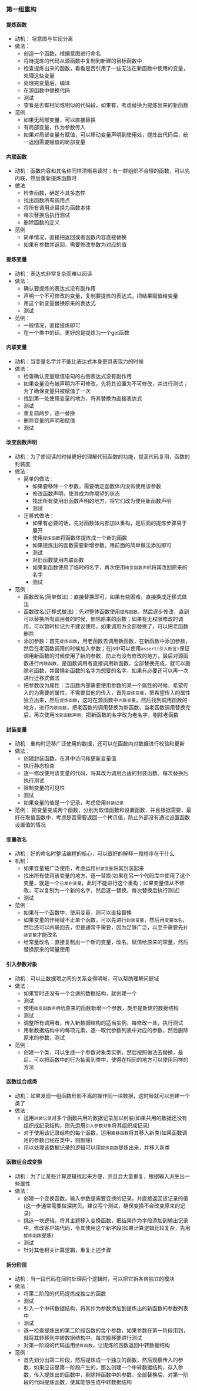 ### 第一组重构

#### 提炼函数

- 动机： 将意图与实现分离
- 做法：
  - 创造一个函数，根据意图进行命名
  - 将待提炼的代码从源函数中复制到新建的目标函数中
  - 检查提炼出来的函数，看看是否引用了一些无法在新函数中使用的变量，处理这些变量
  - 处理完变量后，编译
  - 在源函数中替换代码
  - 测试
  - 查看是否有相同或相似的代码段，如果有，考虑替换为提炼出来的新函数
- 范例
  - 如果无局部变量，可以直接替换
  - 有局部变量，作为参数传入
  - 如果对局部变量有赋值，可以移动变量声明到使用处，提炼出代码后，统一返回需要赋值的局部变量

#### 内联函数

- 动机：函数内容和其名称同样清晰易读时；有一群组织不合理的函数，可以先内联，然后重新提炼函数时
- 做法
  - 检查函数，确定不具多态性
  - 找出函数所有调用点
  - 将所有调用点替换为函数本体
  - 每次替换后执行测试
  - 删除函数的定义
- 范例
  - 简单情况，直接把返回或者函数内容直接替换
  - 如果有参数并返回，需要修改参数为对应的值

#### 提炼变量

- 动机：表达式非常复杂而难以阅读
- 做法：
  - 确认要提炼的表达式没有副作用
  - 声明一个不可修改的变量，复制要提炼的表达式，把结果赋值给变量
  - 用这个新变量替换原来的表达式
  - 测试
- 范例：
  - 一般情况，直接提炼即可
  - 在一个类中的话，更好的是提炼为一个get函数


#### 内联变量

- 动机：当变量名字并不能比表达式本身更具表现力的时候
- 做法：
  - 检查确认变量赋值语句的右侧表达式没有副作用
  - 如果变量没有被声明为不可修改，先将其设置为不可修改，并进行测试；为了确保变量只被赋值了一次
  - 找到第一处使用变量的地方，将其替换为直接表达式
  - 测试
  - 重复前两步，逐一替换
  - 删除变量的声明和赋值
  - 测试

#### 改变函数声明

- 动机：为了使阅读的时候更好的理解代码函数的功能，提高代码复用，函数的封装度
- 做法：
  - 简单的做法：
    - 如果要移除一个参数，需要确定函数体内没有使用该参数
    - 修改函数声明，使其成为你期望的状态
    - 找出所有使用旧函数声明的地方，将它们改为使用新函数声明
    - 测试
  - 迁移式做法：
    - 如果有必要的话，先对函数体内部加以重构，是后面的提炼步骤易于展开
    - 使用`提炼函数`将函数体提炼成一个新的函数
    - 如果提炼出的函数需要新增参数，用前面的简单做法添加即可
    - 测试
    - 对旧函数使用内联函数
    - 如果新函数使用了临时的名字，再次使用`改变函数声明`将其改回原来的名字
    - 测试
- 范例：
  - 函数改名(简单做法)：直接替换即可，如果有些困难，直接换成迁移式做法
  - 函数改名(迁移式做法)：先对整体函数使用`提炼函数`，然后逐步修改，直到可以替换所有调用者的时候，删除原来的函数；如果有无权限修改的调用，可以暂时标记为不建议使用，如果调用方全部替换了，可以把老函数删除
  - 添加参数：首先`提炼函数`，用老函数去调用新函数，在新函数中添加参数，然后在老函数调用的时候加入参数；在js中可以使用`assert(引入断言)`保证调用新函数的时候使用了新的参数，防止有没有修改的地方，最后对源函数进行`内联函数`，是函数调用者直接调用新函数，全部替换完成，就可以删除老函数，并替换新函数的名字为想要的名字，如果有必要还可以再一次进行迁移式做法
  - 把参数改为属性：当函数内部需要使用参数的某一个属性的时候，希望传入的为需要的属性，不需要其他的传入，首先`提炼变量`，把希望传入的属性独立出来，然后`提炼函数`，这时在源函数中`内联变量`，然后找到调用函数的地方，进行`内联函数`，把老函数的调用替换为新函数，当老函数调用替换完后，再次使用`改变函数声明`，把新函数的名字改为老名字，剔除老函数


#### 封装变量

- 动机：重构时迁移广泛使用的数据，还可以在函数内对数据进行校验和更新
- 做法：
  - 创建封装函数，在其中访问和更新变量值
  - 执行静态检查
  - 逐一修改使用该变量的代码，将其改为调用合适的封装函数。每次替换后执行测试
  - 限制变量的可见性
  - 测试
  - 如果变量的值是一个记录，考虑使用`封装记录`
- 范例：
  把变量变成两个函数，分别为取值函数和设置函数，并且根据需要，最好在取值函数中，考虑是否需要返回一个拷贝值，防止外部没有通过设置函数设置值的情况

#### 变量改名

- 动机：好的命名时整洁编程的核心，可以很好的解释一段程序在干什么
- 机制：
  - 如果变量被广泛使用，考虑运用`封装变量`将其封装起来
  - 找出所有使用该变量的地方，逐一替换(如果在另一个代码库中使用了这个变量，就是一个`已发布变量`，此时不能进行这个重构；如果变量值从不修改，可以复制为一个新的名字，然后逐一替换，每次替换后执行测试)
  - 测试
- 范例：
  - 如果在一个函数中，使用变量，则可以直接替换
  - 如果变量的作用域不止单个函数，可以先进行`封装变量`，然后再`变量改名`，然后还可以内联回去，但是通常不需要，因为足够广泛，以至于需要先`封装变量`才能改名
  - 给常量改名：直接复制出一个新的变量，改名，赋值给原来的常量，然后替换原来的常量使用


#### 引入参数对象

- 动机：可以让数据项之间的关系变得明晰，可以帮助理解问题域
- 做法：
  - 如果暂时还没有一个合适的数据结构，就创建一个
  - 测试
  - 使用`改变函数声明`给原来的函数新增一个参数，类型是新建的数据结构
  - 测试
  - 调整所有调用者，传入新数据结构的适当实例，每修改一处，执行测试
  - 用新数据结构中的每项元素，逐一取代参数列表中对应的参数，然后删除原来的参数，测试
- 范例：
  - 创建一个类，可以生成一个参数对象类实例，然后按照做法去替换，最后，可以把函数中的行为抽离到类中，使得在相同的地方可以使用同样的方法


#### 函数组合成类

- 动机：如果发现一组函数形影不离的操作同一块数据，这时候就可以创建一个类了
- 做法：
  - 运用`封装记录`对多个函数共用的数据记录加以封装(如果共用的数据还没有组织成纪录结构，则先运用`引入参数对象`将其组织成记录)
  - 对于使用该记录结构的每个函数，运用`搬移函数`将其移入新类(如果函数调用的参数已经在类中，则删除)
  - 用以处理该数据记录的逻辑可以用`提炼函数`提炼出来，并移入新类


#### 函数组合成变换

- 动机：为了让某些计算逻辑找起来方便，并且会大量重复，根据输入派生出一些属性
- 做法：
  - 创建一个变换函数，输入参数是需要变换的记录，并直接返回该记录的值(这一步通常需要做深拷贝。建议写个测试，确保变换不会改变原来的记录)
  - 挑选一块逻辑，将其主题移入变换函数，把结果作为字段添加到输出记录中。修改客户端代码，令其使用这个新字段(如果计算逻辑比较复杂，先用`提炼函数`提炼)
  - 测试
  - 针对其他相关计算逻辑，重复上述步骤


#### 拆分阶段

- 动机：当一段代码在同时处理两个逻辑时，可以把它拆各自独立的模块
- 做法：
  - 将第二阶段的代码提炼成独立的函数
  - 测试
  - 引入一个中转数据结构，将其作为参数添加到提炼出的新函数的参数列表中
  - 测试
  - 逐一检查提炼出的第二阶段函数的每个参数，如果参数在第一阶段用到，就将其转移到中转数据结构中。每次搬移要进行测试
  - 对第一阶段的代码运用`提炼函数`，让提炼的函数返回中转数据结构
- 范例：
  - 首先划分出第二阶段，然后提炼成一个独立的函数，然后观察传入的参数，如果应该是第一阶段产生的，那么创建一个中转数据结构，存入参数，传入提炼出的函数中，剔除掉函数中的参数，全部替换后，对第一阶段的代码提炼函数，使其能够生成中转数据结构